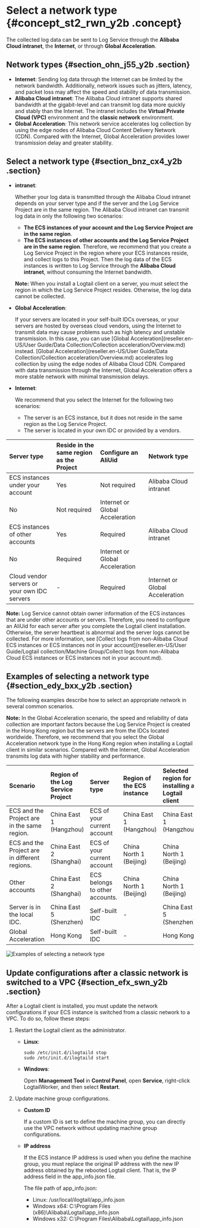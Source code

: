 # Select a network type {#concept_st2_rwn_y2b .concept}

The collected log data can be sent to Log Service through the **Alibaba Cloud intranet**, the **Internet**, or through **Global Acceleration**.

## Network types {#section_ohn_j55_y2b .section}

-   **Internet**: Sending log data through the Internet can be limited by the network bandwidth. Additionally, network issues such as jitters, latency, and packet loss may affect the speed and stability of data transmission.
-   **Alibaba Cloud intranet**: The Alibaba Cloud intranet supports shared bandwidth at the gigabit-level and can transmit log data more quickly and stably than the Internet. The intranet includes the **Virtual Private Cloud \(VPC\)** environment and the **classic network** environment.
-   **Global Acceleration**: This network service accelerates log collection by using the edge nodes of Alibaba Cloud Content Delivery Network \(CDN\). Compared with the Internet, Global Acceleration provides lower transmission delay and greater stability.

## Select a network type {#section_bnz_cx4_y2b .section}

-   **intranet**:

    Whether your log data is transmitted through the Alibaba Cloud intranet depends on your server type and if the server and the Log Service Project are in the same region. The Alibaba Cloud intranet can transmit log data in only the following two scenarios:

    -   **The ECS instances of your account and the Log Service Project are in the same region**.
    -   **The ECS instances of other accounts and the Log Service Project are in the same region**.
    Therefore, we recommend that you create a Log Service Project in the region where your ECS instances reside, and collect logs to this Project. Then the log data of the ECS instances is written to Log Service through the **Alibaba Cloud intranet**, without consuming the Internet bandwidth.

    **Note:** When you install a Logtail client on a server, you must select the region in which the Log Service Project resides. Otherwise, the log data cannot be collected.

-   **Global Acceleration**:

    If your servers are located in your self-built IDCs overseas, or your servers are hosted by overseas cloud vendors, using the Internet to transmit data may cause problems such as high latency and unstable transmission. In this case, you can use [Global Acceleration](reseller.en-US/User Guide/Data Collection/Collection acceleration/Overview.md) instead. [Global Acceleration](reseller.en-US/User Guide/Data Collection/Collection acceleration/Overview.md) accelerates log collection by using the edge nodes of Alibaba Cloud CDN. Compared with data transmission through the Internet, Global Acceleration offers a more stable network with minimal transmission delays.

-   **Internet**:

    We recommend that you select the Internet for the following two scenarios:

    -   The server is an ECS instance, but it does not reside in the same region as the Log Service Project.
    -   The server is located in your own IDC or provided by a vendors.

|Server type|Reside in the same region as the Project|Configure an AliUid|Network type|
|:----------|:---------------------------------------|:------------------|:-----------|
|ECS instances under your account|Yes|Not required|Alibaba Cloud intranet|
|No|Not required|Internet or Global Acceleration|
|ECS instances of other accounts|Yes|Required|Alibaba Cloud intranet|
|No|Required|Internet or Global Acceleration|
|Cloud vendor servers or your own IDC servers|-|Required|Internet or Global Acceleration|

**Note:** Log Service cannot obtain owner information of the ECS instances that are under other accounts or servers. Therefore, you need to configure an AliUid for each server after you complete the Logtail client installation. Otherwise, the server heartbeat is abnormal and the server logs cannot be collected. For more information, see [Collect logs from non-Alibaba Cloud ECS instances or ECS instances not in your account](reseller.en-US/User Guide/Logtail collection/Machine Group/Collect logs from non-Alibaba Cloud ECS instances or ECS instances not in your account.md).

## Examples of selecting a network type {#section_edy_bxx_y2b .section}

The following examples describe how to select an appropriate network in several common scenarios.

**Note:** In the Global Acceleration scenario, the speed and reliability of data collection are important factors because the Log Service Project is created in the Hong Kong region but the servers are from the IDCs located worldwide. Therefore, we recommend that you select the Global Acceleration network type in the Hong Kong region when installing a Logtail client in similar scenarios. Compared with the Internet, Global Acceleration transmits log data with higher stability and performance.

|Scenario|Region of the Log Service Project|Server type|Region of the ECS instance|Selected region for installing a Logtail client|Network type|Configure an AliUid|
|:-------|:--------------------------------|:----------|:-------------------------|:----------------------------------------------|:-----------|:------------------|
|ECS and the Project are in the same region.|China East 1 \(Hangzhou\)|ECS of your current account|China East 1 \(Hangzhou\)|China East 1 \(Hangzhou\)|intranet|Not required|
|ECS and the Project are in different regions.|China East 2 \(Shanghai\)|ECS of your current account|China North 1 \(Beijing\)|China North 1 \(Beijing\)|Internet|Not required|
|Other accounts|China East 2 \(Shanghai\)|ECS belongs to other accounts.|China North 1 \(Beijing\)|China North 1 \(Beijing\)|Internet|Required|
|Server is in the local IDC.|China East 5 \(Shenzhen\)|Self-built IDC|-|China East 5 \(Shenzhen\)|Internet|Required|
|Global Acceleration|Hong Kong|Self-built IDC|-|Hong Kong|Global Acceleration|Required|

![](images/12057_en-US.png "Examples of selecting a network type")

## Update configurations after a classic network is switched to a VPC {#section_efx_swn_y2b .section}

After a Logtail client is installed, you must update the network configurations if your ECS instance is switched from a classic network to a VPC. To do so, follow these steps:

1.  Restart the Logtail client as the administrator.
    -   **Linux**:

        ```
        sudo /etc/init.d/ilogtaild stop
        sudo /etc/init.d/ilogtaild start
        ```

    -   **Windows**:

        Open **Management Tool** in **Control Panel**, open **Service**, right-click LogtailWorker, and then select **Restart**.

2.  Update machine group configurations.
    -   **Custom ID**

        If a custom ID is set to define the machine group, you can directly use the VPC network without updating machine group configurations.

    -   **IP address**

        If the ECS instance IP address is used when you define the machine group, you must replace the original IP address with the new IP address obtained by the rebooted Logtail client. That is, the IP address field in the app\_info.json file.

        The file path of app\_info.json:

        -   Linux: /usr/local/ilogtail/app\_info.json
        -   Windows x64: C:\\Program Files \(x86\)\\Alibaba\\Logtail\\app\_info.json
        -   Windows x32: C:\\Program Files\\Alibaba\\Logtail\\app\_info.json

